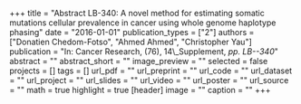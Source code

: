 +++
title = "Abstract LB-340: A novel method for estimating somatic mutations cellular prevalence in cancer using whole genome haplotype phasing"
date = "2016-01-01"
publication_types = ["2"]
authors = ["Donatien Chedom-Fotso", "Ahmed Ahmed", "Christopher Yau"]
publication = "In: Cancer Research, (76), 14\\_Supplement, _pp. LB--340_"
abstract = ""
abstract_short = ""
image_preview = ""
selected = false
projects = []
tags = []
url_pdf = ""
url_preprint = ""
url_code = ""
url_dataset = ""
url_project = ""
url_slides = ""
url_video = ""
url_poster = ""
url_source = ""
math = true
highlight = true
[header]
image = ""
caption = ""
+++

